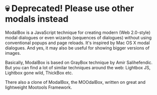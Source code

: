 💀 Deprecated! Please use other modals instead
====

ModalBox is a JavaScript technique for creating modern (Web 2.0-style) modal dialogues or even wizards (sequences of dialogues) without using conventional popups and page reloads. It's inspired by Mac OS X modal dialogues. And yes, it may also be useful for showing bigger versions of images.

Basically, ModalBox is based on GrayBox technique by Amir Salihefendic. But you can find a lot of similar techniques around the web: Lightbox JS, Lightbox gone wild, ThickBox etc.

There also a clone of ModalBox, the MOOdalBox, written on great and lightweight Mootools Framework.
